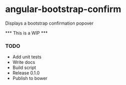 # angular-bootstrap-confirm
Displays a bootstrap confirmation popover

*** This is a WIP ***

### TODO
* Add unit tests
* Write docs
* Build script
* Release 0.1.0
* Publish to bower
